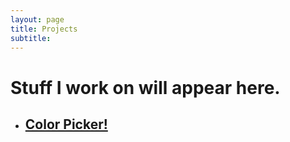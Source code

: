 ```yaml
---
layout: page
title: Projects
subtitle:
---
```

# Stuff I work on will appear here. 
 * ## [Color Picker!](https://akthetyke.github.io/colorpicker)
